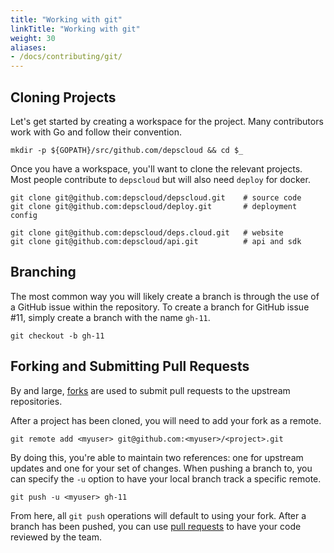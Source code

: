 ```yaml
---
title: "Working with git"
linkTitle: "Working with git"
weight: 30
aliases:
- /docs/contributing/git/
---
```


## Cloning Projects

Let's get started by creating a workspace for the project.
Many contributors work with Go and follow their convention.

```shell script
mkdir -p ${GOPATH}/src/github.com/depscloud && cd $_
```

Once you have a workspace, you'll want to clone the relevant projects.
Most people contribute to `depscloud` but will also need `deploy` for docker.

```shell script
git clone git@github.com:depscloud/depscloud.git    # source code
git clone git@github.com:depscloud/deploy.git       # deployment config

git clone git@github.com:depscloud/deps.cloud.git   # website
git clone git@github.com:depscloud/api.git          # api and sdk
```

## Branching

The most common way you will likely create a branch is through the use of a GitHub issue within the repository.
To create a branch for GitHub issue #11, simply create a branch with the name `gh-11`.

```shell script
git checkout -b gh-11
```

## Forking and Submitting Pull Requests

By and large, [forks](https://help.github.com/en/github/getting-started-with-github/fork-a-repo) are used to submit pull requests to the upstream repositories.

After a project has been cloned, you will need to add your fork as a remote.

```shell script
git remote add <myuser> git@github.com:<myuser>/<project>.git
```

By doing this, you're able to maintain two references: one for upstream updates and one for your set of changes.
When pushing a branch to, you can specify the `-u` option to have your local branch track a specific remote.

```shell script
git push -u <myuser> gh-11
```

From here, all `git push` operations will default to using your fork.
After a branch has been pushed, you can use [pull requests](https://help.github.com/en/github/collaborating-with-issues-and-pull-requests/creating-a-pull-request) to have your code reviewed by the team.

